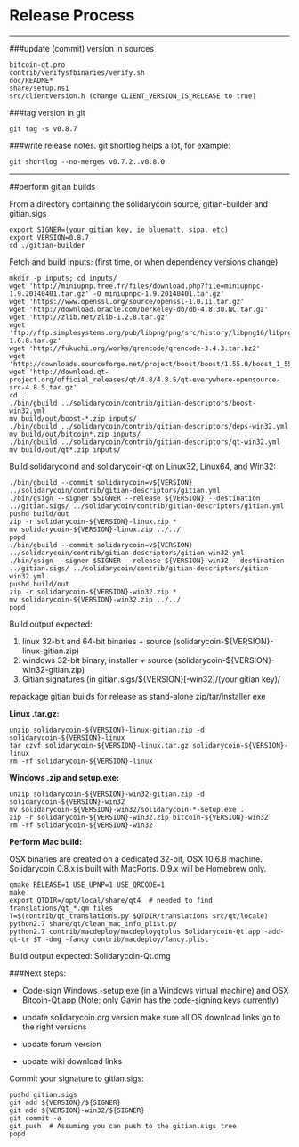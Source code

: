 Release Process
====================

* * *

###update (commit) version in sources


	bitcoin-qt.pro
	contrib/verifysfbinaries/verify.sh
	doc/README*
	share/setup.nsi
	src/clientversion.h (change CLIENT_VERSION_IS_RELEASE to true)

###tag version in git

	git tag -s v0.8.7

###write release notes. git shortlog helps a lot, for example:

	git shortlog --no-merges v0.7.2..v0.8.0

* * *

##perform gitian builds

 From a directory containing the solidarycoin source, gitian-builder and gitian.sigs
  
	export SIGNER=(your gitian key, ie bluematt, sipa, etc)
	export VERSION=0.8.7
	cd ./gitian-builder

 Fetch and build inputs: (first time, or when dependency versions change)

	mkdir -p inputs; cd inputs/
	wget 'http://miniupnp.free.fr/files/download.php?file=miniupnpc-1.9.20140401.tar.gz' -O miniupnpc-1.9.20140401.tar.gz'
	wget 'https://www.openssl.org/source/openssl-1.0.1i.tar.gz'
	wget 'http://download.oracle.com/berkeley-db/db-4.8.30.NC.tar.gz'
	wget 'http://zlib.net/zlib-1.2.8.tar.gz'
	wget 'ftp://ftp.simplesystems.org/pub/libpng/png/src/history/libpng16/libpng-1.6.8.tar.gz'
	wget 'http://fukuchi.org/works/qrencode/qrencode-3.4.3.tar.bz2'
	wget 'http://downloads.sourceforge.net/project/boost/boost/1.55.0/boost_1_55_0.tar.bz2'
	wget 'http://download.qt-project.org/official_releases/qt/4.8/4.8.5/qt-everywhere-opensource-src-4.8.5.tar.gz'
	cd ..
	./bin/gbuild ../solidarycoin/contrib/gitian-descriptors/boost-win32.yml
	mv build/out/boost-*.zip inputs/
	./bin/gbuild ../solidarycoin/contrib/gitian-descriptors/deps-win32.yml
	mv build/out/bitcoin*.zip inputs/
	./bin/gbuild ../solidarycoin/contrib/gitian-descriptors/qt-win32.yml
	mv build/out/qt*.zip inputs/

 Build solidarycoind and solidarycoin-qt on Linux32, Linux64, and Win32:
  
	./bin/gbuild --commit solidarycoin=v${VERSION} ../solidarycoin/contrib/gitian-descriptors/gitian.yml
	./bin/gsign --signer $SIGNER --release ${VERSION} --destination ../gitian.sigs/ ../solidarycoin/contrib/gitian-descriptors/gitian.yml
	pushd build/out
	zip -r solidarycoin-${VERSION}-linux.zip *
	mv solidarycoin-${VERSION}-linux.zip ../../
	popd
	./bin/gbuild --commit solidarycoin=v${VERSION} ../solidarycoin/contrib/gitian-descriptors/gitian-win32.yml
	./bin/gsign --signer $SIGNER --release ${VERSION}-win32 --destination ../gitian.sigs/ ../solidarycoin/contrib/gitian-descriptors/gitian-win32.yml
	pushd build/out
	zip -r solidarycoin-${VERSION}-win32.zip *
	mv solidarycoin-${VERSION}-win32.zip ../../
	popd

  Build output expected:

  1. linux 32-bit and 64-bit binaries + source (solidarycoin-${VERSION}-linux-gitian.zip)
  2. windows 32-bit binary, installer + source (solidarycoin-${VERSION}-win32-gitian.zip)
  3. Gitian signatures (in gitian.sigs/${VERSION}[-win32]/(your gitian key)/

repackage gitian builds for release as stand-alone zip/tar/installer exe

**Linux .tar.gz:**

	unzip solidarycoin-${VERSION}-linux-gitian.zip -d solidarycoin-${VERSION}-linux
	tar czvf solidarycoin-${VERSION}-linux.tar.gz solidarycoin-${VERSION}-linux
	rm -rf solidarycoin-${VERSION}-linux

**Windows .zip and setup.exe:**

	unzip solidarycoin-${VERSION}-win32-gitian.zip -d solidarycoin-${VERSION}-win32
	mv solidarycoin-${VERSION}-win32/solidarycoin-*-setup.exe .
	zip -r solidarycoin-${VERSION}-win32.zip bitcoin-${VERSION}-win32
	rm -rf solidarycoin-${VERSION}-win32

**Perform Mac build:**

  OSX binaries are created on a dedicated 32-bit, OSX 10.6.8 machine.
  Solidarycoin 0.8.x is built with MacPorts.  0.9.x will be Homebrew only.

	qmake RELEASE=1 USE_UPNP=1 USE_QRCODE=1
	make
	export QTDIR=/opt/local/share/qt4  # needed to find translations/qt_*.qm files
	T=$(contrib/qt_translations.py $QTDIR/translations src/qt/locale)
	python2.7 share/qt/clean_mac_info_plist.py
	python2.7 contrib/macdeploy/macdeployqtplus Solidarycoin-Qt.app -add-qt-tr $T -dmg -fancy contrib/macdeploy/fancy.plist

 Build output expected: Solidarycoin-Qt.dmg

###Next steps:

* Code-sign Windows -setup.exe (in a Windows virtual machine) and
  OSX Bitcoin-Qt.app (Note: only Gavin has the code-signing keys currently)

* update solidarycoin.org version
  make sure all OS download links go to the right versions

* update forum version

* update wiki download links

Commit your signature to gitian.sigs:

	pushd gitian.sigs
	git add ${VERSION}/${SIGNER}
	git add ${VERSION}-win32/${SIGNER}
	git commit -a
	git push  # Assuming you can push to the gitian.sigs tree
	popd


